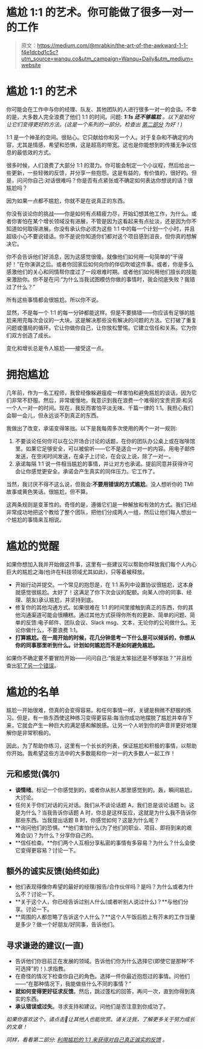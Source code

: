 # 尴尬 1:1 的艺术。你可能做了很多一对一的工作

> 原文：<https://medium.com/@mrabkin/the-art-of-the-awkward-1-1-f4e1dcbd1c5c?utm_source=wanqu.co&utm_campaign=Wanqu+Daily&utm_medium=website>

# 尴尬 1:1 的艺术

你可能会在工作中与你的经理、队友、其他团队的人进行很多一对一的会谈。不幸的是，大多数人完全浪费了他们 1:1 的时间。问题: ***1:1s 还不够尴尬*** *。以下是如何让它们变得更好的方法。(这是一个系列的一部分。检查出* [*第二部分*](/@mrabkin/awkward-1-1s-the-art-of-getting-honest-feedback-2843078b2880) *为好！)*



1:1 是一个神圣的空间。很贴心。它只献给你和另一个人。对于复杂和不确定的内容，尤其是情感、希望和恐惧，这是超高的带宽。这也是你能想到的传播无争议信息的最低效的方式。

很多时候，人们浪费了大部分 1:1 的潜力。你可能会制定一个小议程，然后给出一些更新，一些轻微的反馈，并分享一些抱怨。这是有益的，有价值的，很好的。但是，问问你自己:对话很难吗？你是否有点紧张或不确定如何表达你想说的话？很尴尬吗？

因为如果一点都不尴尬，你就不是在说真正的东西。

你没有谈论你的挑战——你是如何有点精疲力尽，开始幻想其他工作，为什么。或者你害怕在某个增长领域没有进展，不管是因为这看起来有点扯淡，还是因为你不知道如何取得进展。你没有承认你必须为这些 1:1 中的每一个计划一个小时，并且超级小心不要说错话。你不是说你知道你们都对这个项目感到沮丧，但你真的想解决它。

你不会告诉他们好消息，因为这感觉很傻。就像他们如何用一句简单的“干得好！”在你演讲之后。或者你回家后如何向你的伴侣吹嘘这件事。或者，你是多么感激他们的关心和同情帮你度过了一段艰难时期。或者他们如何用他们擅长的技能来激励你。你不是在问:“为什么当我试图模仿你做的事情时，我会彻底失败？我错过了什么？”

所有这些事情都会很尴尬。所以你不说。

显然，不是每一个 1:1 的每一分钟都能这样。但是不要搞错——你应该有足够的尴尬来用完每次会议的一大块。这是解决那些没有解决的问题的方法。它打破了重复问题或僵局的循环。它让你做你自己，让你放松警惕。它建立信任和关系。它为你们双方创造了成长。

变化和增长总是令人尴尬——接受这一点。

# 拥抱尴尬

几年前，作为一名工程师，我曾经像躲避瘟疫一样害怕和避免尴尬的谈话，因为它们非常不舒服。然后，非常缓慢地，我意识到我在浪费一个难得的宝贵资源:和另一个人一对一的时间。现在，我反而害怕平淡无味、千篇一律的 1:1。我担心我们会聊一会儿，但永远谈不到真正的东西。

我做出了改变，承诺变得笨拙。以下是我每周多次使用的两个一对一规则:



1.  不要谈论任何你可以在公开场合讨论的话题，在你的团队办公桌上或在咖啡馆里。如果它足够安全，可以被偷听——它不是适合一对一的内容。用电子邮件发送，在空闲时间发送，在桌子上讨论，在会议上说，除了一对一。
2.  承诺每隔 1:1 说一件相当尴尬的事情，并让对方也承诺。提前同意并获得许可会让你感觉更安全。承诺会产生真实的同伴压力。它工作了。

当然，我讨厌不得不这么说，但我会:**不要用错误的方式尴尬**。没人想听你的 TMI 故事或黄色笑话。很尴尬，但不算。

这两条规则是变革性的。奇怪的是，遵循它们是一种解放和有效的方式。我们已经非常成功地把这个教给了整个团队，把他们分成两人一组，然后让他们每人想出一个尴尬的事情来互相说。

# 尴尬的觉醒

如果你想加入我并开始做这件事，这里有一些建议可以帮助你释放我们每个人内心巨大的尴尬之海(也许在科技领域尤其如此)，只等着被释放。

*   开始行动并提交。一个常见的抱怨是，在 1:1 系列中设置协议很尴尬，这本身就感觉很尴尬。太好了！这满足了你下次会议的配额。向某人(你的同事、经理、朋友)承认尴尬，并坚持到底。
*   修复你的其他沟通方式。如果很难在 1:1 的时间里接触到真正的东西，你的其他沟通渠道可能会很糟糕。通过其他方式获得你所有的更新、简单的问题、简单的反馈:电子邮件、团队会议、Slack msg、文本，无论你的公司做什么。无论你做什么，不要浪费 1:1。
*   **打算尴尬。在一周开始的时候，花几分钟思考一下什么是可以倾诉的，你想从你的同事那里听到什么。计划如何尴尬而不是如何避免尴尬。**

如果你不确定要不要冒险开始——问问自己:“我是太笨拙还是不够笨拙？”并且检查出[犯了另一个错误](/@mrabkin/make-the-other-mistake-7f449077839b)。

# 尴尬的名单

尴尬一开始很难，但真的会变得容易。和任何事情一样，关键是稍微不舒服的练习。但是，有一些东西使这种练习变得更容易:每当你成功地摆脱了尴尬并幸存下来，它就会产生一种巨大的满足感和解脱感。让另一个人听到你的声音并更好地理解你是非常积极的。

因此，为了帮助你练习，这里有一个长长的列表，保证尴尬和积极的事情，以帮助你开始。我希望这些方法中的大多数能和你一对一的大多数人一起工作！

## 元和感觉(偶尔)

*   **谈情绪**。标记一个你感觉到的，或者你从别人那里感觉到的。轰，瞬间尴尬，大讨论。
*   任何关于你们对话的元对话。我们从不谈论话题 A，我们总是谈论话题 b。这是为什么？当我告诉你话题 A 时，你总是这样反应，这就是为什么我不告诉你那些东西。当我提出话题 B 时，你感觉如何？这是为什么呢？
*   **询问他们的恐惧。**他们害怕什么(为了他们的职业、项目、即将到来的艰难会议)？为什么？分享你自己的。
*   **信任检查。**你们两个人互相分享私密的事情有多容易？为什么？什么会使它变得更容易？讨论一下。

## 额外的诚实反馈(始终如此)

*   他们表现得像你希望的最好的经理/报告/合作伙伴吗？是吗？为什么或者为什么不？讨论一下。
*   **关于这个人，你已经告诉过别人什么(或者听别人说过什么)？**与他们分享。讨论一下。
*   **周围的人都忽略了告诉这个人什么？**这个人午饭后脸上有芥末的工作当量是多少？做一个好朋友/好同事，告诉他们。

## 寻求谦逊的建议(一直)

*   告诉他们你目前正在发展的领域。告诉他们你为什么选择它(即使它是那种“不可选择”的！).求指教。
*   在奇怪的情况下检查你自己的角色。选择一件你最近抱怨过的事情。问他们——“在那种情况下，我能做些什么不同的事情？”
*   **就如何变得更好征求反馈**。然后，跳过蓬松的回答，再问一次，直到你得到真实的东西。
*   **承认错误或过失**。寻求支持和建议。问他们是否注意到你成功了。

*如果你喜欢这个，请点击💚让其他人也能欣赏。请关注我，了解更多关于努力成长的文章！*

*同样，看看第二部分:* [*利用尴尬的 1:1 来获得对自己真正诚实的反馈*](/@mrabkin/awkward-1-1s-the-art-of-getting-honest-feedback-2843078b2880) *。*



